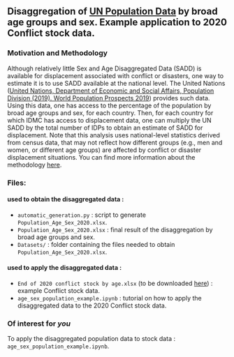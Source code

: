 ## Disaggregation of [UN Population Data](https://population.un.org/wpp/DataQuery/) by broad age groups and sex. Example application to 2020 Conflict stock data.

### Motivation and Methodology
Although relatively little Sex and Age Disaggregated Data (SADD) is available for displacement associated with conflict or disasters, one way to estimate it is to use SADD available at the national level. The United Nations ([United Nations, Department of Economic and Social Affairs, Population Division (2019). World Population Prospects 2019](https://population.un.org/wpp/DataQuery/)) provides such data. Using this data, one has access to the percentage of the population by broad age groups and sex, for each country. Then, for each country for which IDMC has access to displacement data, one can multiply the UN SADD by the total number of IDPs to obtain an estimate of SADD for displacement. Note that this analysis uses national-level statistics derived from census data, that may not reflect how different groups (e.g., men and women, or different age groups) are affected by conflict or disaster displacement situations. You can find more information about the methodology [here](https://github.com/ghjuliasialelli/UN-Pop-SADD/blob/main/Resources/Methodology.pdf).

### Files: 
#### used to obtain the disaggregated data :
- `automatic_generation.py` : script to generate `Population_Age_Sex_2020.xlsx`. 
- `Population_Age_Sex_2020.xlsx` : final result of the disaggregation by broad age groups and sex.
- `Datasets/` : folder containing the files needed to obtain `Population_Age_Sex_2020.xlsx`. 
#### used to apply the disaggregated data : 
- `End of 2020 conflict stock by age.xlsx` (to be downloaded [here](https://norwegianrefugeecouncil.sharepoint.com/:x:/s/idmc-data-management-and-analysis/EZdFI362UAJLnBLRbbPSabABpjRPceNYrXJR9QKxeM7DbQ?e=uOJQiH)) : example Conflict stock data.
- `age_sex_population_example.ipynb` : tutorial on how to apply the disaggregated data to the 2020 Conflict stock data. 

### Of interest for *you*
To apply the disaggregated population data to stock data : `age_sex_population_example.ipynb`.
